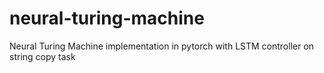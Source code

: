 # neural-turing-machine
Neural Turing Machine implementation in pytorch with LSTM controller on string copy task

